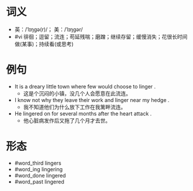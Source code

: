 # 词义
- 英：/ˈlɪŋɡə(r)/； 美：/ˈlɪŋɡər/
- #vi 徘徊；逗留；流连；苟延残喘；磨蹭；继续存留；缓慢消失；花很长时间做(某事)；持续看(或思考)
# 例句
- It is a dreary little town where few would choose to linger .
	- 这是个沉闷的小镇，没几个人会愿意在此流连。
- I know not why they leave their work and linger near my hedge .
	- 我不知道他们为什么放下工作在我篱畔流连。
- He lingered on for several months after the heart attack .
	- 他心脏病发作后又拖了几个月才去世。
# 形态
- #word_third lingers
- #word_ing lingering
- #word_done lingered
- #word_past lingered
